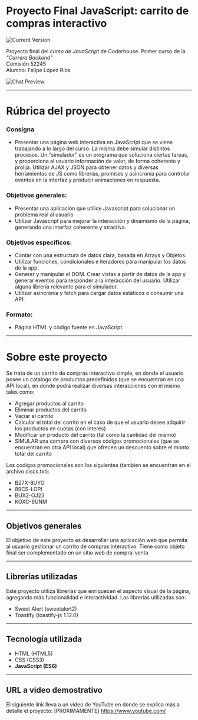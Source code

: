 Proyecto Final JavaScript: carrito de compras interactivo
============
![Current Version](https://img.shields.io/badge/version-1.0.0-green.svg)

Proyecto final del _curso de JavaScript_ de Coderhouse. Primer curso de la _"Carrera Backend"_ \
Comisión 52245\
Alumno: Felipe López Ríos

![Chat Preview](https://i.imgur.com/eg8RxoW.png)

---
# Rúbrica del proyecto

### Consigna
- Presentar una página web interactiva en JavaScript que se viene trabajando a lo largo del curso. La misma debe simular distintos procesos. Un “simulador” es un programa que soluciona ciertas tareas, y proporciona al usuario información de valor, de forma coherente y prolija. Utilizar AJAX y JSON para obtener datos y diversas herramientas de JS como librerías, promises y asincronía para controlar eventos en la interfaz y producir animaciones en respuesta.

### Objetivos generales:

- Presentar una aplicación que utilice Javascript para solucionar un problema real al usuario
- Utilizar Javascript para mejorar la interacción y dinamismo de la página, generando una interfaz coherente y atractiva.

### Objetivos específicos:

- Contar con una estructura de datos clara, basada en Arrays y Objetos.
- Utilizar funciones, condicionales e iteradores para manipular los datos de la app.
- Generar y manipular el DOM. Crear vistas a partir de datos de la app y generar eventos para responder a la interacción del usuario. Utilizar alguna librería relevante para el simulador.
- Utilizar asincronía y fetch para cargar datos estáticos o consumir una API.


### Formato:
- Página HTML y código fuente en JavaScript.


---

# Sobre este proyecto

Se trata de un carrito de compras interactivo simple, en donde el usuario posee un catalogo de productos predefinidos (que se encuentran en una API local), en donde podrá realizar diversas interacciones con el mismo tales como:

- Agregar productos al carrito
- Eliminar productos del carrito
- Vaciar el carrito
- Calcular el total del carrito en el caso de que el usuario desee adquirir los productos en cuotas (con interés)
- Modificar un producto del carrito (tal como la cantidad del mismo)
- SIMULAR una compra con diversos códigos promocionales (que se encuentran en otra API local) que ofrecen un descuento sobre el monto total del carrito

Los codigos promocionales son los siguientes (tambien se encuentran en el archivo discs.txt):
- BZ7X-8UYO
- 89CS-LOPI
- BUX2-OJ23
- KOXC-9UNM

---

## Objetivos generales
El objetivo de este proyecto es desarrollar una aplicación web que permita al usuario gestionar un carrito de compras interactivo. Tiene como objeto final ser complementado en un sitio web de compra-venta

---

## Librerías utilizadas
Este proyecto utiliza librerías que enriquecen el aspecto visual de la página, agregando más funcionalidad e interactividad.
Las librerias utilizadas son:
- Sweet Alert (sweetalert2)
- Toastify (toastify-js 1.12.0)

---

## Tecnología utilizada
- HTML (HTML5)
- CSS (CSS3)
- **JavaScript (ES6)**

---

## URL a video demostrativo
El siguiente link lleva a un video de YouTube en donde se explica más a detalle el proyecto: 
[PROXIMAMENTE]
https://www.youtube.com/